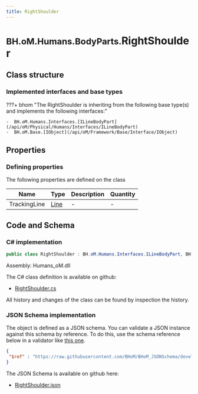 ```yaml
---
title: RightShoulder
---
```


# <small>BH.oM.Humans.BodyParts.</small>**RightShoulder**



## Class structure

### Implemented interfaces and base types

???+ bhom "The RightShoulder is inheriting from the following base type(s) and implements the following interfaces:"

    -  BH.oM.Humans.Interfaces.[ILineBodyPart](/api/oM/Physical/Humans/Interfaces/ILineBodyPart)
    -  BH.oM.Base.[IObject](/api/oM/Framework/Base/Interface/IObject)


## Properties



### Defining properties

The following properties are defined on the class

| Name             | Type             | Description      | Quantity         |
|------------------|------------------|------------------|------------------|
| TrackingLine | [Line](/api/oM/Dimensional/Geometry/Curve/Line) | - | - |


## Code and Schema

### C# implementation

``` C# title="C#"
public class RightShoulder : BH.oM.Humans.Interfaces.ILineBodyPart, BH.oM.Base.IObject
```

Assembly: Humans_oM.dll

The C# class definition is available on github:

- [RightShoulder.cs](https://github.com/BHoM/BHoM/blob/develop/Humans_oM/BodyParts\RightShoulder.cs)

All history and changes of the class can be found by inspection the history.
### JSON Schema implementation

The object is defined as a JSON schema. You can validate a JSON instance against this schema by reference. To do this, use the schema reference below in a validator like [this one](https://www.jsonschemavalidator.net/).

``` json title="JSON Schema"
{
 "$ref" : "https://raw.githubusercontent.com/BHoM/BHoM_JSONSchema/develop/Humans_oM/BodyParts/RightShoulder.json"
}
```

The JSON Schema is available on github here:

- [RightShoulder.json](https://github.com/BHoM/BHoM_JSONSchema/blob/develop/Humans_oM/BodyParts/RightShoulder.json)
